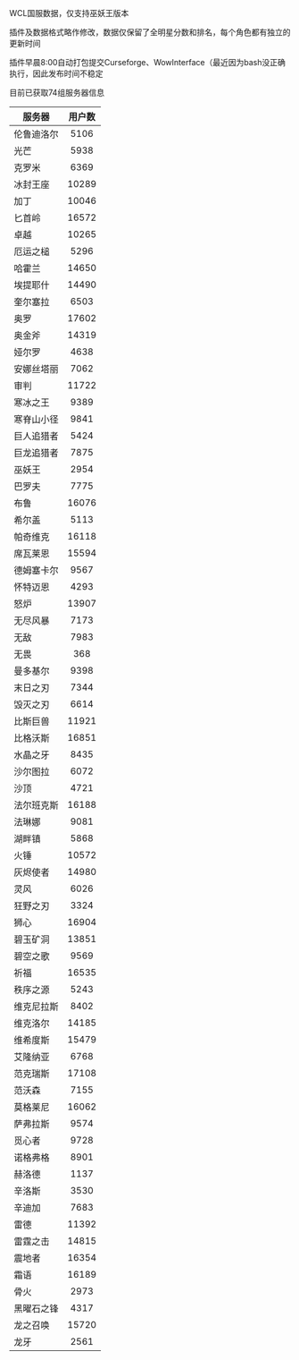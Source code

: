 WCL国服数据，仅支持巫妖王版本

插件及数据格式略作修改，数据仅保留了全明星分数和排名，每个角色都有独立的更新时间


插件早晨8:00自动打包提交Curseforge、WowInterface（最近因为bash没正确执行，因此发布时间不稳定

目前已获取74组服务器信息

|服务器|用户数|
| --- | :---: |
| 伦鲁迪洛尔 | 5106 |
| 光芒 | 5938 |
| 克罗米 | 6369 |
| 冰封王座 | 10289 |
| 加丁 | 10046 |
| 匕首岭 | 16572 |
| 卓越 | 10265 |
| 厄运之槌 | 5296 |
| 哈霍兰 | 14650 |
| 埃提耶什 | 14490 |
| 奎尔塞拉 | 6503 |
| 奥罗 | 17602 |
| 奥金斧 | 14319 |
| 娅尔罗 | 4638 |
| 安娜丝塔丽 | 7062 |
| 审判 | 11722 |
| 寒冰之王 | 9389 |
| 寒脊山小径 | 9841 |
| 巨人追猎者 | 5424 |
| 巨龙追猎者 | 7875 |
| 巫妖王 | 2954 |
| 巴罗夫 | 7775 |
| 布鲁 | 16076 |
| 希尔盖 | 5113 |
| 帕奇维克 | 16118 |
| 席瓦莱恩 | 15594 |
| 德姆塞卡尔 | 9567 |
| 怀特迈恩 | 4293 |
| 怒炉 | 13907 |
| 无尽风暴 | 7173 |
| 无敌 | 7983 |
| 无畏 | 368 |
| 曼多基尔 | 9398 |
| 末日之刃 | 7344 |
| 毁灭之刃 | 6614 |
| 比斯巨兽 | 11921 |
| 比格沃斯 | 16851 |
| 水晶之牙 | 8435 |
| 沙尔图拉 | 6072 |
| 沙顶 | 4721 |
| 法尔班克斯 | 16188 |
| 法琳娜 | 9081 |
| 湖畔镇 | 5868 |
| 火锤 | 10572 |
| 灰烬使者 | 14980 |
| 灵风 | 6026 |
| 狂野之刃 | 3324 |
| 狮心 | 16904 |
| 碧玉矿洞 | 13851 |
| 碧空之歌 | 9569 |
| 祈福 | 16535 |
| 秩序之源 | 5243 |
| 维克尼拉斯 | 8402 |
| 维克洛尔 | 14185 |
| 维希度斯 | 15479 |
| 艾隆纳亚 | 6768 |
| 范克瑞斯 | 17108 |
| 范沃森 | 7155 |
| 莫格莱尼 | 16062 |
| 萨弗拉斯 | 9574 |
| 觅心者 | 9728 |
| 诺格弗格 | 8901 |
| 赫洛德 | 1137 |
| 辛洛斯 | 3530 |
| 辛迪加 | 7683 |
| 雷德 | 11392 |
| 雷霆之击 | 14815 |
| 震地者 | 16354 |
| 霜语 | 16189 |
| 骨火 | 2973 |
| 黑曜石之锋 | 4317 |
| 龙之召唤 | 15720 |
| 龙牙 | 2561 |
